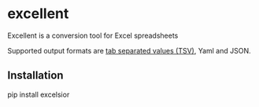 excellent
=========

Excellent is a conversion tool for Excel spreadsheets

Supported output formats are [tab separated values (TSV)](http://www.cs.tut.fi/~jkorpela/TSV.html), Yaml and JSON.

## Installation

pip install excelsior
